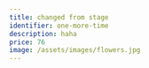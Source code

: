 ```yaml
---
title: changed from stage
identifier: one-more-time
description: haha
price: 76
image: /assets/images/flowers.jpg
---
```


